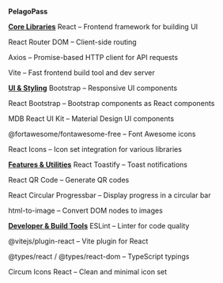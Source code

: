 <strong>PelagoPass</strong>

<strong><u>Core Libraries</u></strong>
React – Frontend framework for building UI

React Router DOM – Client-side routing

Axios – Promise-based HTTP client for API requests

Vite – Fast frontend build tool and dev server

<strong><u>UI & Styling</u></strong>
Bootstrap – Responsive UI components

React Bootstrap – Bootstrap components as React components

MDB React UI Kit – Material Design UI components

@fortawesome/fontawesome-free – Font Awesome icons

React Icons – Icon set integration for various libraries

<strong><u>Features & Utilities</u></strong>
React Toastify – Toast notifications

React QR Code – Generate QR codes

React Circular Progressbar – Display progress in a circular bar

html-to-image – Convert DOM nodes to images

<strong><u>Developer & Build Tools</u></strong>
ESLint – Linter for code quality

@vitejs/plugin-react – Vite plugin for React

@types/react / @types/react-dom – TypeScript typings

Circum Icons React – Clean and minimal icon set

